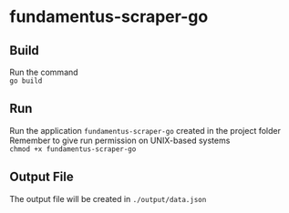 # fundamentus-scraper-go

## Build

Run the command  
`go build`

## Run

Run the application `fundamentus-scraper-go` created in the project folder  
Remember to give run permission on UNIX-based systems  
`chmod +x fundamentus-scraper-go`

## Output File

The output file will be created in `./output/data.json`
